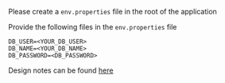 Please create a `env.properties` file in the root of the application

Provide the following files in the `env.properties` file

```agsl
DB_USER=<YOUR_DB_USER>
DB_NAME=<YOUR_DB_NAME>
DB_PASSWORD=<DB_PASSWORD>
```
Design notes can be found [here](docs/Design.md)